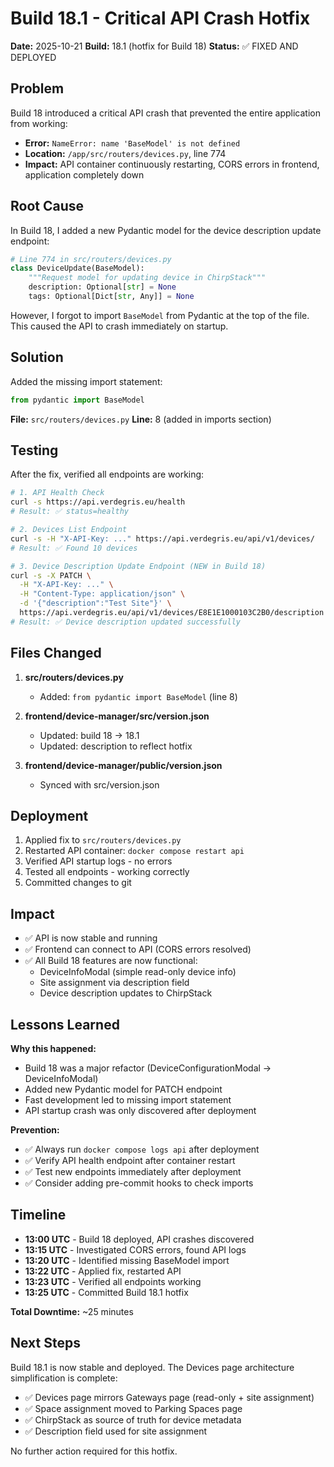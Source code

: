 # Build 18.1 - Critical API Crash Hotfix

**Date:** 2025-10-21
**Build:** 18.1 (hotfix for Build 18)
**Status:** ✅ FIXED AND DEPLOYED

## Problem

Build 18 introduced a critical API crash that prevented the entire application from working:

- **Error:** `NameError: name 'BaseModel' is not defined`
- **Location:** `/app/src/routers/devices.py`, line 774
- **Impact:** API container continuously restarting, CORS errors in frontend, application completely down

## Root Cause

In Build 18, I added a new Pydantic model for the device description update endpoint:

```python
# Line 774 in src/routers/devices.py
class DeviceUpdate(BaseModel):
    """Request model for updating device in ChirpStack"""
    description: Optional[str] = None
    tags: Optional[Dict[str, Any]] = None
```

However, I forgot to import `BaseModel` from Pydantic at the top of the file. This caused the API to crash immediately on startup.

## Solution

Added the missing import statement:

```python
from pydantic import BaseModel
```

**File:** `src/routers/devices.py`
**Line:** 8 (added in imports section)

## Testing

After the fix, verified all endpoints are working:

```bash
# 1. API Health Check
curl -s https://api.verdegris.eu/health
# Result: ✅ status=healthy

# 2. Devices List Endpoint
curl -s -H "X-API-Key: ..." https://api.verdegris.eu/api/v1/devices/
# Result: ✅ Found 10 devices

# 3. Device Description Update Endpoint (NEW in Build 18)
curl -s -X PATCH \
  -H "X-API-Key: ..." \
  -H "Content-Type: application/json" \
  -d '{"description":"Test Site"}' \
  https://api.verdegris.eu/api/v1/devices/E8E1E1000103C2B0/description
# Result: ✅ Device description updated successfully
```

## Files Changed

1. **src/routers/devices.py**
   - Added: `from pydantic import BaseModel` (line 8)

2. **frontend/device-manager/src/version.json**
   - Updated: build 18 → 18.1
   - Updated: description to reflect hotfix

3. **frontend/device-manager/public/version.json**
   - Synced with src/version.json

## Deployment

1. Applied fix to `src/routers/devices.py`
2. Restarted API container: `docker compose restart api`
3. Verified API startup logs - no errors
4. Tested all endpoints - working correctly
5. Committed changes to git

## Impact

- ✅ API is now stable and running
- ✅ Frontend can connect to API (CORS errors resolved)
- ✅ All Build 18 features are now functional:
  - DeviceInfoModal (simple read-only device info)
  - Site assignment via description field
  - Device description updates to ChirpStack

## Lessons Learned

**Why this happened:**
- Build 18 was a major refactor (DeviceConfigurationModal → DeviceInfoModal)
- Added new Pydantic model for PATCH endpoint
- Fast development led to missing import statement
- API startup crash was only discovered after deployment

**Prevention:**
- ✅ Always run `docker compose logs api` after deployment
- ✅ Verify API health endpoint after container restart
- ✅ Test new endpoints immediately after deployment
- ✅ Consider adding pre-commit hooks to check imports

## Timeline

- **13:00 UTC** - Build 18 deployed, API crashes discovered
- **13:15 UTC** - Investigated CORS errors, found API logs
- **13:20 UTC** - Identified missing BaseModel import
- **13:22 UTC** - Applied fix, restarted API
- **13:23 UTC** - Verified all endpoints working
- **13:25 UTC** - Committed Build 18.1 hotfix

**Total Downtime:** ~25 minutes

## Next Steps

Build 18.1 is now stable and deployed. The Devices page architecture simplification is complete:

- ✅ Devices page mirrors Gateways page (read-only + site assignment)
- ✅ Space assignment moved to Parking Spaces page
- ✅ ChirpStack as source of truth for device metadata
- ✅ Description field used for site assignment

No further action required for this hotfix.

